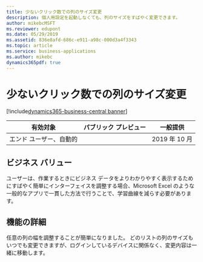 ```yaml
---
title: 少ないクリック数での列のサイズ変更
description: 個人用設定を起動しなくても、列のサイズをすばやく変更できます。
author: mikebcMSFT
ms.reviewer: edupont
ms.date: 05/29/2019
ms.assetid: 836e8afd-686c-e911-a98c-000d3a4f3343
ms.topic: article
ms.service: business-applications
ms.author: mikebc
dynamics365pdf: true
---
```

# 少ないクリック数での列のサイズ変更
[!include[dynamics365-business-central banner](../includes/dynamics365-business-central.md)]

| 有効対象    |  パブリック プレビュー | 一般提供 | 
| ---------- | ---------- |---------- |
|エンド ユーザー、自動的|| 2019 年 10 月|


## ビジネス バリュー
<!-- bv start -->
ユーザーは、作業するときにビジネス データをよりわかりやすく表示するためにすばやく簡単にインターフェイスを調整する場合、Microsoft Excel のような一般的なアプリで一貫した方法で行うことで、学習曲線を減らす必要があります。

<!-- bv end -->



## 機能の詳細
<!--feature detail start -->
任意の列の幅を調整することが簡単になりました。 どのリストの列のサイズもいつでも変更できますが、ログインしているデバイスに関係なく、変更内容は一緒に移動します。
<!--feature detail end -->










